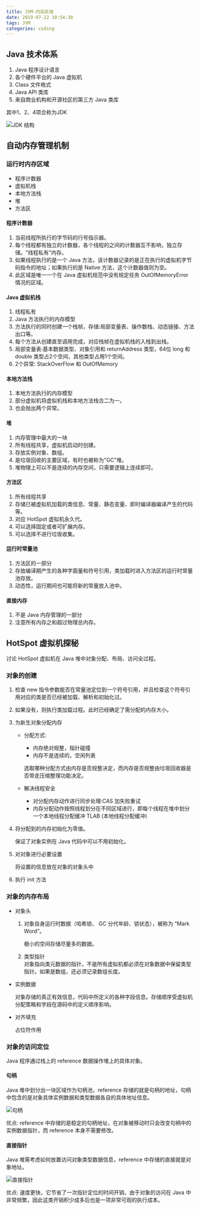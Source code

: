 ```yaml
---
title: JVM-内存区域
date: 2019-07-22 10:54:38
tags: JVM
categories: coding
---
```

## Java 技术体系

1. Java 程序设计语言
2. 各个硬件平台的 Java 虚拟机
3. Class 文件格式
4. Java API 类库
5. 来自商业机构和开源社区的第三方 Java 类库

其中1、2、4项合称为JDK

![JDK 结构](https://raw.githubusercontent.com/jianghs/myBlogPicBed/master/jvm/JDK.JPG)

## 自动内存管理机制

### 运行时内存区域

* 程序计数器
* 虚拟机栈
* 本地方法栈
* 堆
* 方法区

#### 程序计数器

1. 当前线程所执行的字节码的行号指示器。
2. 每个线程都有独立的计数器，各个线程的之间的计数器互不影响，独立存储。“线程私有”内存。
3. 如果线程执行的是一个 Java 方法，该计数器记录的是正在执行的虚拟机字节码指令的地址；如果执行的是 Native 方法，这个计数器值则为空。
4. 此区域是唯一一个在 Java 虚拟机规范中没有规定任务 OutOfMemoryError 情况的区域。

#### Java 虚拟机栈

1. 线程私有
2. Java 方法执行的内存模型
3. 方法执行的同时创建一个栈帧，存储:局部变量表、操作数栈、动态链接、方法出口等。
4. 每个方法从创建直至调用完成，对应栈帧在虚拟机栈的入栈到出栈。
5. 局部变量表:基本数据类型、对象引用和 returnAddress 类型，64位 long 和 double 类型占2个空间，其他类型占用1个空间。
6. 2个异常: StackOverFlow 和 OutOfMemory

#### 本地方法栈

1. 本地方法执行的内存模型
2. 部分虚拟机将虚拟机栈和本地方法栈合二为一。
3. 也会抛出两个异常。

#### 堆

1. 内存管理中最大的一块
2. 所有线程共享，虚拟机启动时创建。
3. 存放实例对象、数组。
4. 是垃圾回收的主要区域，有时也被称为"GC"堆。
5. 堆物理上可以不是连续的内存空间，只需要逻辑上连续即可。

#### 方法区

1. 所有线程共享
2. 存储已被虚拟机加载的类信息、常量、静态变量、即时编译器编译产生的代码等。
3. 对应 HotSpot 虚拟机永久代。
4. 可以选择固定或者可扩展内存。
5. 可以选择不进行垃圾收集。

#### 运行时常量池

1. 方法区的一部分
2. 存放编译期产生的各种字面量和符号引用，类加载时进入方法区的运行时常量池存放。
3. 动态性，运行期间也可能将新的常量放入池中。

#### 直接内存

1. 不是 Java 内存管理的一部分
2. 注意所有内存之和超过物理总内存。

## HotSpot 虚拟机探秘

讨论 HotSpot 虚拟机在 Java 堆中对象分配、布局、访问全过程。

### 对象的创建

1. 检查 new 指令参数能否在常量池定位到一个符号引用，并且检查这个符号引用对应的类是否已经被加载、解析和初始化过。
2. 如果没有，则执行类加载过程。此时已经确定了需分配的内存大小。
3. 为新生对象分配内存
   * 分配方式:
     * 内存绝对规整，指针碰撞
     * 内存不是连续的，空闲列表

     选取哪种分配方式由内存是否规整决定，而内存是否规整由垃圾回收器是否带走压缩整理功能决定。
   * 解决线程安全
     * 对分配内存动作进行同步处理:CAS 加失败重试
     * 内存分配动作按照线程划分在不同区域进行，即每个线程在堆中划分一个本地线程分配缓冲 TLAB (本地线程分配缓冲)
4. 将分配到的内存初始化为零值。

   保证了对象实例在 Java 代码中可以不用初始化。
5. 对对象进行必要设置

   将设置的信息放在对象的对象头中
6. 执行 init 方法

### 对象的内存布局

* 对象头

  1. 对象自身运行时数据（哈希锁、 GC 分代年龄、锁状态），被称为 “Mark Word”。  

     极小的空间存储尽量多的数据。
  
  2. 类型指针  
     对象指向类元数据的指针，不是所有虚拟机都必须在对象数据中保留类型指针。如果是数组，还必须记录数组长度。

* 实例数据

  对象存储的真正有效信息，代码中所定义的各种字段信息。存储顺序受虚拟机分配策略和字段在源码中的定义顺序影响。
  
* 对齐填充

  占位符作用

### 对象的访问定位

Java 程序通过栈上的 reference 数据操作堆上的具体对象。

#### 句柄

Java 堆中划分出一块区域作为句柄池，reference 存储的就是句柄的地址，句柄中包含的是对象具体实例数据和类型数据各自的具体地址信息。

![句柄](https://raw.githubusercontent.com/jianghs/myBlogPicBed/master/jvm/JVM-%E5%8F%A5%E6%9F%84.jpeg)

优点:
reference 中存储的是稳定的句柄地址，在对象被移动时只会改变句柄中的实例数据指针，而 reference 本身不需要修改。

#### 直接指针

Java 堆需考虑如何放置访问对象类型数据信息，reference 中存储的直接就是对象地址。

![直接指针](https://raw.githubusercontent.com/jianghs/myBlogPicBed/master/jvm/JVM-%E7%9B%B4%E6%8E%A5%E6%8C%87%E9%92%88.jpeg)

优点:
速度更快，它节省了一次指针定位的时间开销，由于对象的访问在 Java 中非常频繁，因此这类开销积少成多后也是一项非常可观的执行成本。

